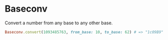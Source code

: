 # Baseconv

Convert a number from any base to any other base.

```ruby
Baseconv.convert(1093485763, from_base: 10, to_base: 62) # => "1c09B9"
```

